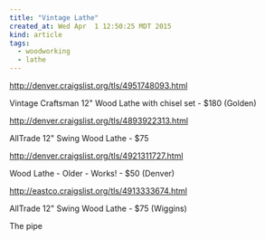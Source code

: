 ```yaml
---
title: "Vintage Lathe"
created_at: Wed Apr  1 12:50:25 MDT 2015
kind: article
tags:
  - woodworking
  - lathe
---
```


http://denver.craigslist.org/tls/4951748093.html

Vintage Craftsman 12" Wood Lathe with chisel set - $180 (Golden)

http://denver.craigslist.org/tls/4893922313.html

AllTrade 12" Swing Wood Lathe - $75

http://denver.craigslist.org/tls/4921311727.html

Wood Lathe - Older - Works! - $50 (Denver)

http://eastco.craigslist.org/tls/4913333674.html

AllTrade 12" Swing Wood Lathe - $75 (Wiggins) 

The pipe 
